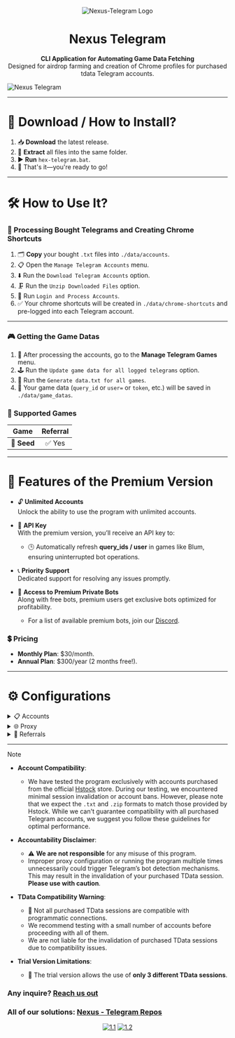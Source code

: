 <p align="center"><img src="https://i.imgur.com/ygjOTB6.png" alt="Nexus-Telegram Logo"></p>

<h1 align="center">Nexus Telegram</h1>

<p align="center">
   <b>CLI Application for Automating Game Data Fetching</b><br>
   Designed for airdrop farming and creation of Chrome profiles for purchased tdata Telegram accounts.
   
![Nexus Telegram](https://cdn.discordapp.com/attachments/993919251775770664/1309302982910808164/primeirovideo-ezgif.com-video-to-gif-converter.gif?ex=674116ec&is=673fc56c&hm=77a65e40d9fb0c978812048660f9f48df41a5e9f633520a00357edb0a688c242&)
</p>
<hr>



# 🚀 Download / How to Install?

1. 📥 **Download** the latest release.
2. 📂 **Extract** all files into the same folder.
3. ▶️ **Run** `hex-telegram.bat`.
4. 🎉 That's it—you're ready to go!

---

# 🛠️ How to Use It?

### 📑 Processing Bought Telegrams and Creating Chrome Shortcuts

1. 🗂️ **Copy** your bought `.txt` files into `./data/accounts`.
2. 📋 Open the ``Manage Telegram Accounts`` menu.
3. ⬇️ Run the ``Download Telegram Accounts`` option.
4. 🗜️ Run the ``Unzip Downloaded Files`` option.
5. 🔑 Run ``Login and Process Accounts``.
6. ✅ Your chrome shortcuts will be created in `./data/chrome-shortcuts` and pre-logged into each Telegram account.

---

### 🎮 Getting the Game Datas

1. 🔄 After processing the accounts, go to the **Manage Telegram Games** menu.
2. 🕹️ Run the ``Update game data for all logged telegrams`` option.
3. 💾 Run the ``Generate data.txt for all games``.
4. 📂 Your game data (`query_id` or `user=` or `token`, etc.) will be saved in `./data/game_datas`.

### 🌟 Supported Games

|  **Game**   | **Referral** |
|:-----------:|:------------:|
| 🌱 **Seed** |    ✅ Yes     |


---

# 🌟 Features of the Premium Version

- 🔓 **Unlimited Accounts**  
  Unlock the ability to use the program with unlimited accounts.

- 🔑 **API Key**  
  With the premium version, you’ll receive an API key to:
    - 🕒 Automatically refresh **query_ids / user** in games like Blum, ensuring uninterrupted bot operations.

- 📞 **Priority Support**  
  Dedicated support for resolving any issues promptly.

- 🤖 **Access to Premium Private Bots**  
  Along with free bots, premium users get exclusive bots optimized for profitability.
    - For a list of available premium bots, join our [Discord](https://discord.gg/V87Dgn4hyj).

### 💲 Pricing
- **Monthly Plan**: $30/month.
- **Annual Plan**: $300/year (2 months free!).

---

# ⚙️ Configurations

<details>
  <summary>📋 Accounts</summary>

1. 🔧 Run the `.bat` file to generate configuration files.
2. 📂 Navigate to the `./data/accounts` directory.
3. 🗃️ Copy your bought `.txt` files here.

</details>

<details>
  <summary>🌐 Proxy</summary>

1. 🔧 Run the `.bat` file to generate configuration files.
2. 📂 Navigate to the `./data/config` directory.
3. ✏️ Open the `config.json` file. You should see the following structure:
```json
{
  "PROXY": {
    "ip": "",
    "port": 0,
    "username": "",
    "password": "",
    "socksType": 5,
    "timeout": 0
  },
  "CREATE_CHROME_SESSION": true,
  "JWT": "",
  "REFERRALS": {
    "Seed": ""
  },
  "API_KEY": ""
}
```

4. 🔧 **Update Proxy Settings**  
   Fill in the relevant fields under the `PROXY` object:
    - **ip**: Enter your proxy IP address (Remember to write it between quotation marks, `"..."`).
    - **port**: Specify the port for the proxy.
    - **username** and **password**: If your proxy requires authentication, provide the credentials here (Remember to write them between quotation marks, `"..."`).
    - **socksType**: Set the SOCKS version (e.g., `5` for SOCKS5).
    - **timeout**: Define the proxy connection timeout (in seconds).

5. 💾 **Save the File**  
   Save and close the `config.json` file after making your changes.

### ⚠️ Important Notes

- **Proxy Support**:  
  Our program uses **Gram.js**, so it only supports SOCKS proxies. Make sure your proxy settings are compatible with this requirement.

</details>

<details>
  <summary>🎁 Referrals</summary>

1. 🔧 **Navigate to the Configuration Directory**  
   Run the `.bat` file for the first time. This will generate the necessary configuration files.
2. 📂 **Navigate to the `./data/config` Directory**  
   Go to this directory: `./data/config`.
3. ✏️ **Edit `config.json`**  
   Open the `config.json` file. You should see the following structure:
```json
{
  "PROXY": {
    "ip": "",
    "port": 0,
    "username": "",
    "password": "",
    "socksType": 5,
    "timeout": 0
  },
  "CREATE_CHROME_SESSION": true,
  "JWT": "",
  "REFERRALS": {
    "Seed": ""
  },
  "API_KEY": ""
}
```
4. **📝 Update Referrals Settings**  
   Fill in the information for each game under the `REFERRALS` object:
    - Use the value that appears after the `?startapp` parameter in the referral link.  
      For example, given the link:
      ```
      t.me/seed_coin_bot/app?startapp=1510207606
      ```  
      The value to use would be:
      ```
      1510207606
      ```

</details>

---


> [!NOTE]
> - **Account Compatibility**:
>   - We have tested the program exclusively with accounts purchased from the official [Hstock](https://hstock.org/ru/product/telegram-tdata-i-session-json-bangladesh-a8e93be9) store. During our testing, we encountered minimal session invalidation or account bans. However, please note that we expect the `.txt` and `.zip` formats to match those provided by Hstock. While we can't guarantee compatibility with all purchased Telegram accounts, we suggest you follow these guidelines for optimal performance.
>
> 
> - **Accountability Disclaimer**:
>   - ⚠️ **We are not responsible** for any misuse of this program.
>   - Improper proxy configuration or running the program multiple times unnecessarily could trigger Telegram’s bot detection mechanisms. This may result in the invalidation of your purchased TData session. **Please use with caution**.
>
> 
> - **TData Compatibility Warning**:
>   - 🚨 Not all purchased TData sessions are compatible with programmatic connections.
>   - We recommend testing with a small number of accounts before proceeding with all of them.
>   - We are not liable for the invalidation of purchased TData sessions due to compatibility issues.
>
>
> - **Trial Version Limitations**:
>   - 🎯 The trial version allows the use of **only 3 different TData sessions**.

### Any inquire? [Reach us out](https://discord.gg/V87Dgn4hyj)
### All of our solutions: [Nexus - Telegram Repos](https://github.com/orgs/Nexus-Telegram/repositories)
 
<div align="center">

[![1.1]][1]
[![1.2]][2]

</div>

[1.1]: https://massgrave.dev/img/logo_discord.png (Discord)
[1.2]: https://cdn.discordapp.com/attachments/1294469434169364521/1308628774102896681/Telegram_logo.svg_1_1.png?ex=673ea304&is=673d5184&hm=e48455504b3d6e884475e6a426229a868494c25974ec7c8a634e3657ca77ca01& (Telegram)

[1]: https://discord.gg/V87Dgn4hyj

[2]: https://t.me/nexustelegramchannel
